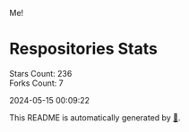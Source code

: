 Me!

# Respositories Stats
Stars Count: 236  
Forks Count: 7

2024-05-15 00:09:22  

This README is automatically generated by [🐰](https://github.com/rnitta/rnitta).
